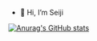 - 👋 Hi, I’m Seiji

[![Anurag's GitHub stats](https://github-readme-stats.vercel.app/api?username=seiji327&count_private=true&show_icons=true&theme=dark)](https://github.com/anuraghazra/github-readme-stats)


<!---
seiji327/seiji327 is a ✨ special ✨ repository because its `README.md` (this file) appears on your GitHub profile.
You can click the Preview link to take a look at your changes.
--->
